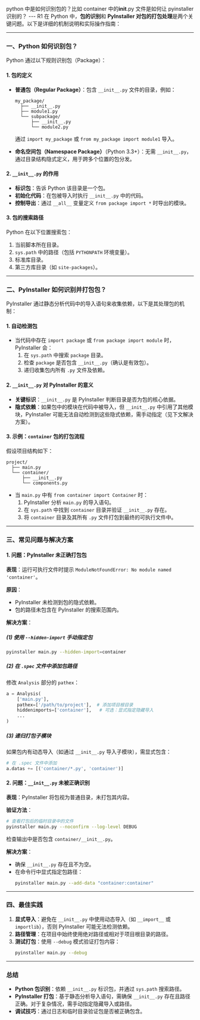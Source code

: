 python 中是如何识别包的？比如 container 中的**init**.py 文件是如何让 pyinstaller 识别的？
--- R1
在 Python 中，**包的识别**和 **PyInstaller 对包的打包处理**是两个关键问题。以下是详细的机制说明和实际操作指南：

---

### **一、Python 如何识别包？**

Python 通过以下规则识别包（Package）：

#### 1. **包的定义**

- **普通包（Regular Package）**：包含 `__init__.py` 文件的目录，例如：

  ```
  my_package/
    ├── __init__.py
    ├── module1.py
    └── subpackage/
        ├── __init__.py
        └── module2.py
  ```

  通过 `import my_package` 或 `from my_package import module1` 导入。

- **命名空间包（Namespace Package）**（Python 3.3+）：无需 `__init__.py`，通过目录结构隐式定义，用于跨多个位置的包分发。

#### 2. **`__init__.py` 的作用**

- **标识包**：告诉 Python 该目录是一个包。
- **初始化代码**：在包被导入时执行 `__init__.py` 中的代码。
- **控制导出**：通过 `__all__` 变量定义 `from package import *` 时导出的模块。

#### 3. **包的搜索路径**

Python 在以下位置搜索包：

1. 当前脚本所在目录。
2. `sys.path` 中的路径（包括 `PYTHONPATH` 环境变量）。
3. 标准库目录。
4. 第三方库目录（如 `site-packages`）。

---

### **二、PyInstaller 如何识别并打包包？**

PyInstaller 通过静态分析代码中的导入语句来收集依赖，以下是其处理包的机制：

#### 1. **自动检测包**

- 当代码中存在 `import package` 或 `from package import module` 时，PyInstaller 会：
  1. 在 `sys.path` 中搜索 `package` 目录。
  2. 检查 `package` 是否包含 `__init__.py`（确认是有效包）。
  3. 递归收集包内所有 `.py` 文件及依赖。

#### 2. **`__init__.py` 对 PyInstaller 的意义**

- **关键标识**：`__init__.py` 是 PyInstaller 判断目录是否为包的核心依据。
- **隐式依赖**：如果包中的模块在代码中被导入，但 `__init__.py` 中引用了其他模块，PyInstaller 可能无法自动检测到这些隐式依赖，需手动指定（见下文解决方案）。

#### 3. **示例：`container` 包的打包流程**

假设项目结构如下：

```
project/
  ├── main.py
  └── container/
      ├── __init__.py
      └── components.py
```

- 当 `main.py` 中有 `from container import Container` 时：
  1. PyInstaller 分析 `main.py` 的导入语句。
  2. 在 `sys.path` 中找到 `container` 目录并验证 `__init__.py` 存在。
  3. 将 `container` 目录及其所有 `.py` 文件打包到最终的可执行文件中。

---

### **三、常见问题与解决方案**

#### 1. **问题：PyInstaller 未正确打包包**

**表现**：运行可执行文件时提示 `ModuleNotFoundError: No module named 'container'`。

**原因**：

- PyInstaller 未检测到包的隐式依赖。
- 包的路径未包含在 PyInstaller 的搜索范围内。

**解决方案**：

##### **(1) 使用 `--hidden-import` 手动指定包**

```bash
pyinstaller main.py --hidden-import=container
```

##### **(2) 在 `.spec` 文件中添加包路径**

修改 `Analysis` 部分的 `pathex`：

```python
a = Analysis(
    ['main.py'],
    pathex=['/path/to/project'],  # 添加项目根目录
    hiddenimports=['container'],   # 可选：显式指定隐藏导入
    ...
)
```

##### **(3) 递归打包子模块**

如果包内有动态导入（如通过 `__init__.py` 导入子模块），需显式包含：

```python
# 在 .spec 文件中添加
a.datas += [('container/*.py', 'container')]
```

#### 2. **问题：`__init__.py` 未被正确识别**

**表现**：PyInstaller 将包视为普通目录，未打包其内容。

**验证方法**：

```bash
# 查看打包后的临时目录中的文件
pyinstaller main.py --noconfirm --log-level DEBUG
```

检查输出中是否包含 `container/__init__.py`。

**解决方案**：

- 确保 `__init__.py` 存在且不为空。
- 在命令行中显式指定包路径：
  ```bash
  pyinstaller main.py --add-data "container:container"
  ```

---

### **四、最佳实践**

1. **显式导入**：避免在 `__init__.py` 中使用动态导入（如 `__import__` 或 `importlib`），否则 PyInstaller 可能无法检测依赖。
2. **路径管理**：在项目中始终使用绝对路径或相对于项目根目录的路径。
3. **测试打包**：使用 `--debug` 模式验证打包内容：
   ```bash
   pyinstaller main.py --debug
   ```

---

### **总结**

- **Python 包识别**：依赖 `__init__.py` 标识包，并通过 `sys.path` 搜索路径。
- **PyInstaller 打包**：基于静态分析导入语句，需确保 `__init__.py` 存在且路径正确。对于复杂情况，需手动指定隐藏导入或路径。
- **调试技巧**：通过日志和临时目录验证包是否被正确包含。
